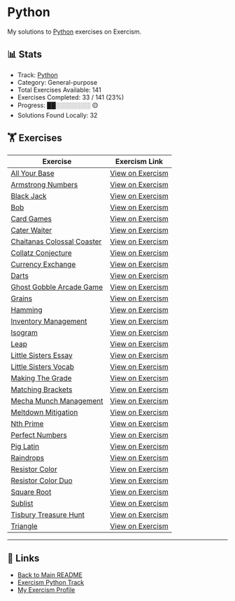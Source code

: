 # Python

My solutions to [Python](https://exercism.org/tracks/python) exercises on Exercism.

## 📊 Stats

- Track: [Python](https://exercism.org/tracks/python)
- Category: General-purpose
- Total Exercises Available: 141
- Exercises Completed: 33 / 141 (23%)
- Progress: ██░░░░░░░░ 🟡
- Solutions Found Locally: 32

## 🏋️ Exercises

| Exercise | Exercism Link |
|----------|---------------|
| [All Your Base](all-your-base/README.md) | [View on Exercism](https://exercism.org/tracks/python/exercises/all-your-base) |
| [Armstrong Numbers](armstrong-numbers/README.md) | [View on Exercism](https://exercism.org/tracks/python/exercises/armstrong-numbers) |
| [Black Jack](black-jack/README.md) | [View on Exercism](https://exercism.org/tracks/python/exercises/black-jack) |
| [Bob](bob/README.md) | [View on Exercism](https://exercism.org/tracks/python/exercises/bob) |
| [Card Games](card-games/README.md) | [View on Exercism](https://exercism.org/tracks/python/exercises/card-games) |
| [Cater Waiter](cater-waiter/README.md) | [View on Exercism](https://exercism.org/tracks/python/exercises/cater-waiter) |
| [Chaitanas Colossal Coaster](chaitanas-colossal-coaster/README.md) | [View on Exercism](https://exercism.org/tracks/python/exercises/chaitanas-colossal-coaster) |
| [Collatz Conjecture](collatz-conjecture/README.md) | [View on Exercism](https://exercism.org/tracks/python/exercises/collatz-conjecture) |
| [Currency Exchange](currency-exchange/README.md) | [View on Exercism](https://exercism.org/tracks/python/exercises/currency-exchange) |
| [Darts](darts/README.md) | [View on Exercism](https://exercism.org/tracks/python/exercises/darts) |
| [Ghost Gobble Arcade Game](ghost-gobble-arcade-game/README.md) | [View on Exercism](https://exercism.org/tracks/python/exercises/ghost-gobble-arcade-game) |
| [Grains](grains/README.md) | [View on Exercism](https://exercism.org/tracks/python/exercises/grains) |
| [Hamming](hamming/README.md) | [View on Exercism](https://exercism.org/tracks/python/exercises/hamming) |
| [Inventory Management](inventory-management/README.md) | [View on Exercism](https://exercism.org/tracks/python/exercises/inventory-management) |
| [Isogram](isogram/README.md) | [View on Exercism](https://exercism.org/tracks/python/exercises/isogram) |
| [Leap](leap/README.md) | [View on Exercism](https://exercism.org/tracks/python/exercises/leap) |
| [Little Sisters Essay](little-sisters-essay/README.md) | [View on Exercism](https://exercism.org/tracks/python/exercises/little-sisters-essay) |
| [Little Sisters Vocab](little-sisters-vocab/README.md) | [View on Exercism](https://exercism.org/tracks/python/exercises/little-sisters-vocab) |
| [Making The Grade](making-the-grade/README.md) | [View on Exercism](https://exercism.org/tracks/python/exercises/making-the-grade) |
| [Matching Brackets](matching-brackets/README.md) | [View on Exercism](https://exercism.org/tracks/python/exercises/matching-brackets) |
| [Mecha Munch Management](mecha-munch-management/README.md) | [View on Exercism](https://exercism.org/tracks/python/exercises/mecha-munch-management) |
| [Meltdown Mitigation](meltdown-mitigation/README.md) | [View on Exercism](https://exercism.org/tracks/python/exercises/meltdown-mitigation) |
| [Nth Prime](nth-prime/README.md) | [View on Exercism](https://exercism.org/tracks/python/exercises/nth-prime) |
| [Perfect Numbers](perfect-numbers/README.md) | [View on Exercism](https://exercism.org/tracks/python/exercises/perfect-numbers) |
| [Pig Latin](pig-latin/README.md) | [View on Exercism](https://exercism.org/tracks/python/exercises/pig-latin) |
| [Raindrops](raindrops/README.md) | [View on Exercism](https://exercism.org/tracks/python/exercises/raindrops) |
| [Resistor Color](resistor-color/README.md) | [View on Exercism](https://exercism.org/tracks/python/exercises/resistor-color) |
| [Resistor Color Duo](resistor-color-duo/README.md) | [View on Exercism](https://exercism.org/tracks/python/exercises/resistor-color-duo) |
| [Square Root](square-root/README.md) | [View on Exercism](https://exercism.org/tracks/python/exercises/square-root) |
| [Sublist](sublist/README.md) | [View on Exercism](https://exercism.org/tracks/python/exercises/sublist) |
| [Tisbury Treasure Hunt](tisbury-treasure-hunt/README.md) | [View on Exercism](https://exercism.org/tracks/python/exercises/tisbury-treasure-hunt) |
| [Triangle](triangle/README.md) | [View on Exercism](https://exercism.org/tracks/python/exercises/triangle) |

---

## 🔗 Links

- [Back to Main README](../README.md)
- [Exercism Python Track](https://exercism.org/tracks/python)
- [My Exercism Profile](https://exercism.org/profiles/princemuel)
